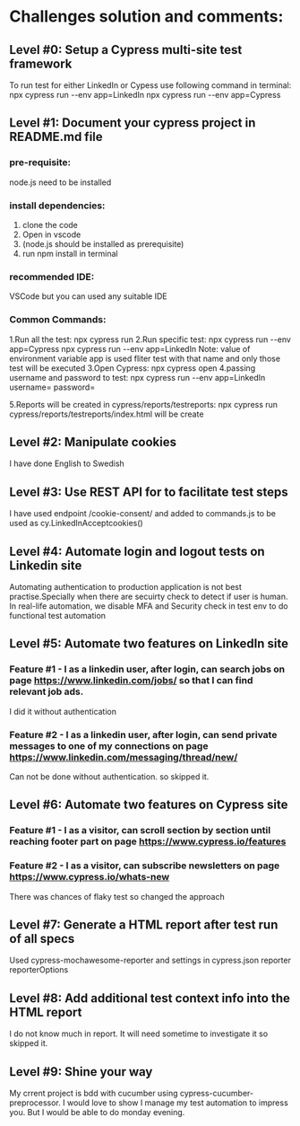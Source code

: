 # Challenges solution and comments:
## Level #0: Setup a Cypress multi-site test framework
To run test for either LinkedIn or Cypess use following command in terminal:
npx cypress run --env app=LinkedIn
npx cypress run --env app=Cypress


## Level #1: Document your cypress project in README.md file

### pre-requisite:
node.js need to be installed

### install dependencies:
1. clone the code
2. Open in vscode
3. (node.js should be installed as prerequisite)
4. run npm install in terminal

### recommended IDE:
VSCode but you can used any suitable IDE

### Common Commands:
1.Run all the test:
   npx cypress run
2.Run specific test:
   npx cypress run --env app=Cypress
   npx cypress run --env app=LinkedIn
   Note: value of environment variable app is used fliter test with that name and only those test will be executed
3.Open Cypress:
   npx cypress open
4.passing username and password to test:
   npx cypress run --env app=LinkedIn username=<username you want to test> password=<actual password>

5.Reports will be created in cypress/reports/testreports:
   npx cypress run
   cypress/reports/testreports/index.html will be create
   
   
## Level #2: Manipulate cookies
I have done English to Swedish


## Level #3: Use REST API for to facilitate test steps
I have used endpoint /cookie-consent/ and added to commands.js to be used as cy.LinkedInAcceptcookies()


## Level #4: Automate login and logout tests on Linkedin site
Automating authentication to production application is not best practise.Specially when there are secuirty check to detect if user is human.
In real-life automation, we disable MFA and Security check in test env to do functional test automation


## Level #5: Automate two features on LinkedIn site

### Feature #1 - I as a linkedin user, after login, can search jobs on page https://www.linkedin.com/jobs/ so that I can find relevant job ads.
I did it without authentication


### Feature #2 - I as a linkedin user, after login, can send private messages to one of my connections on page https://www.linkedin.com/messaging/thread/new/
Can not be done without authentication. so skipped it.


## Level #6: Automate two features on Cypress site

### Feature #1 - I as a visitor, can scroll section by section until reaching footer part on page https://www.cypress.io/features

### Feature #2 - I as a visitor, can subscribe newsletters on page https://www.cypress.io/whats-new
There was chances of flaky test so changed the approach



## Level #7: Generate a HTML report after test run of all specs
Used cypress-mochawesome-reporter and settings in cypress.json
reporter
reporterOptions



## Level #8: Add additional test context info into the HTML report
I do not know much in report. It will need sometime to investigate it so skipped it.



## Level #9: Shine your way
My crrent project is bdd with cucumber using cypress-cucumber-preprocessor.
I would love to show I manage my test automation to impress you. But I would be able to do monday evening.
